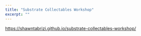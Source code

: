 ```yaml
---
title: "Substrate Collectables Workshop"
excerpt: ""
---
```


https://shawntabrizi.github.io/substrate-collectables-workshop/